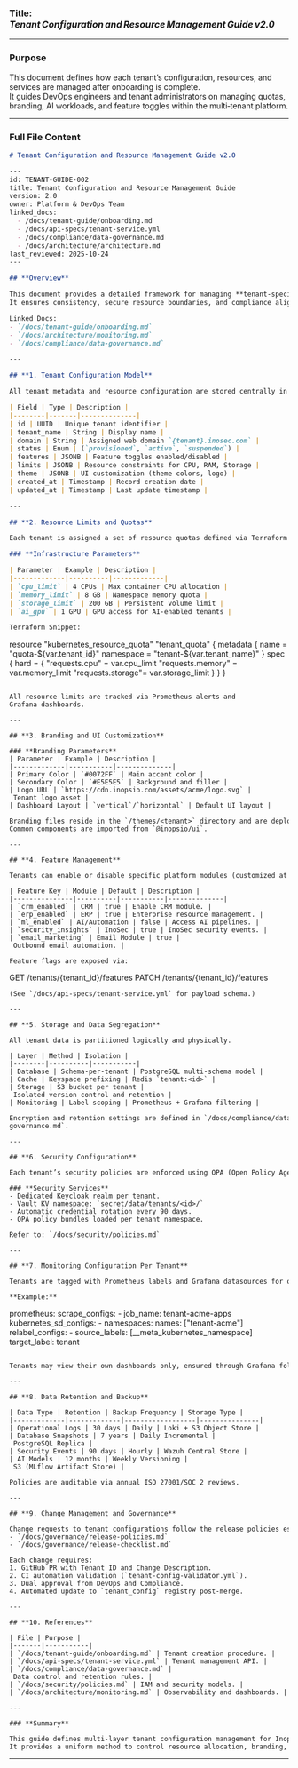 ### **Title:** *Tenant Configuration and Resource Management Guide v2.0*

***

### **Purpose**  
This document defines how each tenant’s configuration, resources, and services are managed after onboarding is complete.  
It guides DevOps engineers and tenant administrators on managing quotas, branding, AI workloads, and feature toggles within the multi‑tenant platform.

***

### **Full File Content**

```markdown
# Tenant Configuration and Resource Management Guide v2.0

---
id: TENANT-GUIDE-002
title: Tenant Configuration and Resource Management Guide
version: 2.0
owner: Platform & DevOps Team
linked_docs:
  - /docs/tenant-guide/onboarding.md
  - /docs/api-specs/tenant-service.yml
  - /docs/compliance/data-governance.md
  - /docs/architecture/architecture.md
last_reviewed: 2025-10-24
---

## **Overview**

This document provides a detailed framework for managing **tenant‑specific configuration**, including limits, resource allocation, compute scaling, and service customization.  
It ensures consistency, secure resource boundaries, and compliance alignment across all tenant environments.

Linked Docs:  
- `/docs/tenant-guide/onboarding.md`  
- `/docs/architecture/monitoring.md`  
- `/docs/compliance/data-governance.md`  

---

## **1. Tenant Configuration Model**

All tenant metadata and resource configuration are stored centrally in the **tenant_config** database schema (PostgreSQL).

| Field | Type | Description |
|--------|-------|--------------|
| id | UUID | Unique tenant identifier |
| tenant_name | String | Display name |
| domain | String | Assigned web domain `{tenant}.inosec.com` |
| status | Enum | (`provisioned`, `active`, `suspended`) |
| features | JSONB | Feature toggles enabled/disabled |
| limits | JSONB | Resource constraints for CPU, RAM, Storage |
| theme | JSONB | UI customization (theme colors, logo) |
| created_at | Timestamp | Record creation date |
| updated_at | Timestamp | Last update timestamp |

---

## **2. Resource Limits and Quotas**

Each tenant is assigned a set of resource quotas defined via Terraform configuration files.

### **Infrastructure Parameters**

| Parameter | Example | Description |
|-------------|----------|-------------|
| `cpu_limit` | 4 CPUs | Max container CPU allocation |
| `memory_limit` | 8 GB | Namespace memory quota |
| `storage_limit` | 200 GB | Persistent volume limit |
| `ai_gpu` | 1 GPU | GPU access for AI‑enabled tenants |

Terraform Snippet:
```
resource "kubernetes_resource_quota" "tenant_quota" {
  metadata {
    name      = "quota-${var.tenant_id}"
    namespace = "tenant-${var.tenant_name}"
  }
  spec {
    hard = {
      "requests.cpu"    = var.cpu_limit
      "requests.memory" = var.memory_limit
      "requests.storage"= var.storage_limit
    }
  }
}
```

All resource limits are tracked via Prometheus alerts and Grafana dashboards.

---

## **3. Branding and UI Customization**

### **Branding Parameters**
| Parameter | Example | Description |
|-------------|-----------|--------------|
| Primary Color | `#0072FF` | Main accent color |
| Secondary Color | `#E5E5E5` | Background and filler |
| Logo URL | `https://cdn.inopsio.com/assets/acme/logo.svg` | Tenant logo asset |
| Dashboard Layout | `vertical`/`horizontal` | Default UI layout |

Branding files reside in the `/themes/<tenant>` directory and are deployed automatically via build pipelines.  
Common components are imported from `@inopsio/ui`.

---

## **4. Feature Management**

Tenants can enable or disable specific platform modules (customized at the application layer).

| Feature Key | Module | Default | Description |
|---------------|----------|-----------|--------------|
| `crm_enabled` | CRM | true | Enable CRM module. |
| `erp_enabled` | ERP | true | Enterprise resource management. |
| `ml_enabled` | AI/Automation | false | Access AI pipelines. |
| `security_insights` | InoSec | true | InoSec security events. |
| `email_marketing` | Email Module | true | Outbound email automation. |

Feature flags are exposed via:
```
GET /tenants/{tenant_id}/features
PATCH /tenants/{tenant_id}/features
```
(See `/docs/api-specs/tenant-service.yml` for payload schema.)

---

## **5. Storage and Data Segregation**

All tenant data is partitioned logically and physically.

| Layer | Method | Isolation |
|--------|----------|-----------|
| Database | Schema‑per‑tenant | PostgreSQL multi‑schema model |
| Cache | Keyspace prefixing | Redis `tenant:<id>` |
| Storage | S3 bucket per tenant | Isolated version control and retention |
| Monitoring | Label scoping | Prometheus + Grafana filtering |

Encryption and retention settings are defined in `/docs/compliance/data-governance.md`.

---

## **6. Security Configuration**

Each tenant’s security policies are enforced using OPA (Open Policy Agent) and Vault policies.

### **Security Services**
- Dedicated Keycloak realm per tenant.  
- Vault KV namespace: `secret/data/tenants/<id>/`  
- Automatic credential rotation every 90 days.  
- OPA policy bundles loaded per tenant namespace.  

Refer to: `/docs/security/policies.md`

---

## **7. Monitoring Configuration Per Tenant**

Tenants are tagged with Prometheus labels and Grafana datasources for observability.

**Example:**
```
prometheus:
  scrape_configs:
    - job_name: tenant-acme-apps
      kubernetes_sd_configs:
        - namespaces:
            names: ["tenant-acme"]
      relabel_configs:
        - source_labels: [__meta_kubernetes_namespace]
          target_label: tenant
```

Tenants may view their own dashboards only, ensured through Grafana folder permissions.

---

## **8. Data Retention and Backup**

| Data Type | Retention | Backup Frequency | Storage Type |
|-------------|-------------|------------------|---------------|
| Operational Logs | 30 days | Daily | Loki + S3 Object Store |
| Database Snapshots | 7 years | Daily Incremental | PostgreSQL Replica |
| Security Events | 90 days | Hourly | Wazuh Central Store |
| AI Models | 12 months | Weekly Versioning | S3 (MLflow Artifact Store) |

Policies are auditable via annual ISO 27001/SOC 2 reviews.

---

## **9. Change Management and Governance**

Change requests to tenant configurations follow the release policies established in:
- `/docs/governance/release-policies.md`
- `/docs/governance/release-checklist.md`

Each change requires:
1. GitHub PR with Tenant ID and Change Description.  
2. CI automation validation (`tenant‑config‑validator.yml`).  
3. Dual approval from DevOps and Compliance.  
4. Automated update to `tenant_config` registry post‑merge.  

---

## **10. References**

| File | Purpose |
|-------|-----------|
| `/docs/tenant-guide/onboarding.md` | Tenant creation procedure. |
| `/docs/api-specs/tenant-service.yml` | Tenant management API. |
| `/docs/compliance/data-governance.md` | Data control and retention rules. |
| `/docs/security/policies.md` | IAM and security models. |
| `/docs/architecture/monitoring.md` | Observability and dashboards. |

---

### **Summary**

This guide defines multi‑layer tenant configuration management for Inopsio.  
It provides a uniform method to control resource allocation, branding, data segregation, and feature governance while maintaining strict compliance and security standards.

```

***